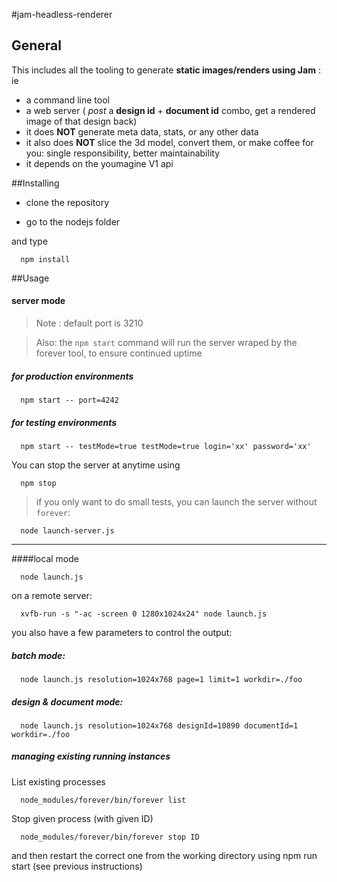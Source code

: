 #jam-headless-renderer

## General

This includes all the tooling to generate **static images/renders using Jam** :  ie

- a command line tool
- a web server ( *post* a **design id** + **document id** combo, get a rendered image of that design back)
- it does **NOT** generate meta data, stats, or any other data
- it also does **NOT** slice the 3d model, convert them, or make coffee for you: single responsibility, better maintainability
- it depends on the youmagine V1 api


##Installing

  * clone the repository

  * go to the nodejs folder

  and type

  ```
    npm install
  ```

##Usage


#### server mode

> Note : default port is 3210

> Also: the `npm start` command will run the server wraped by the forever tool, to ensure continued uptime



##### for production environments

```
  npm start -- port=4242
```

##### for testing environments

```
  npm start -- testMode=true testMode=true login='xx' password='xx'
```


You can stop the server at anytime using

```
  npm stop
```

> if you only want to do small tests, you can launch the server without `forever`:

```
  node launch-server.js
```


----------
####local mode

```
  node launch.js
```

on a remote server:

```
  xvfb-run -s "-ac -screen 0 1280x1024x24" node launch.js
```


you also have a few parameters to control the output:

##### batch mode:

```
  node launch.js resolution=1024x768 page=1 limit=1 workdir=./foo
```

##### design & document mode:

```
  node launch.js resolution=1024x768 designId=10890 documentId=1 workdir=./foo
```


##### managing existing running instances

List existing processes
```
  node_modules/forever/bin/forever list
```

Stop given process (with given ID)
```
  node_modules/forever/bin/forever stop ID
```

and then restart the correct one from the working directory using npm run start (see previous instructions)
